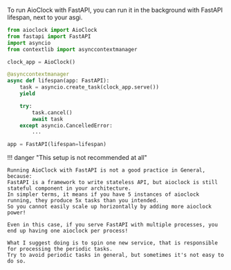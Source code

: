 To run AioClock with FastAPI, you can run it in the background with FastAPI lifespan, next to your asgi.

```python
from aioclock import AioClock
from fastapi import FastAPI
import asyncio
from contextlib import asynccontextmanager

clock_app = AioClock()

@asynccontextmanager
async def lifespan(app: FastAPI):
    task = asyncio.create_task(clock_app.serve())
    yield

    try:
        task.cancel()
        await task
    except asyncio.CancelledError:
        ...

app = FastAPI(lifespan=lifespan)
```

!!! danger "This setup is not recommended at all"

    Running AioClock with FastAPI is not a good practice in General, because:
    FastAPI is a framework to write stateless API, but aioclock is still stateful component in your architecture.
    In simpler terms, it means if you have 5 instances of aioclock running, they produce 5x tasks than you intended.
    So you cannot easily scale up horizontally by adding more aioclock power!

    Even in this case, if you serve FastAPI with multiple processes, you end up having one aioclock per process!

    What I suggest doing is to spin one new service, that is responsible for processing the periodic tasks.
    Try to avoid periodic tasks in general, but sometimes it's not easy to do so.
